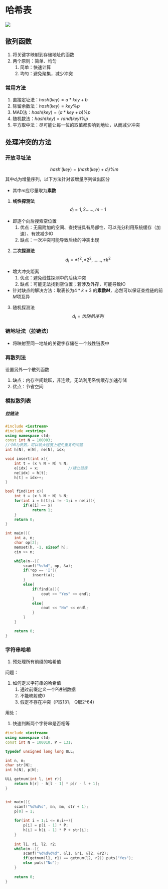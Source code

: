 # 哈希表
![](https://s2.loli.net/2022/03/26/hXCQuBrAvYe74Zg.png)
## 散列函数
1. 将关键字映射到存储地址的函数
2. 两个原则：简单、均匀
	1. 简单：快速计算
	2. 均匀：避免聚集，减少冲突
### 常用方法
1. 直接定址法：$hash(key) = a * key + b$
2. 除留余数法：$hash(key) = key \% p$
3. MAD法：$hash(key) = (a * key + b) \% p$
4. 随机数法：$hash(key) = rand(key) \% p$
5. 平方取中法：尽可能让每一位的取值都影响到地址，从而减少冲突

## 处理冲突的方法
### 开放寻址法
$$hash'(key) = (hash(key)+d_i)\%m$$
其中$d_i$为增量序列，以下方法针对该增量序列做出区分
- 其中$m$应尽量取为**素数**
1. **线性探测法**
$$d_i = 1, 2……,m-1$$
- 即逐个向后搜索空位置
	1. 优点：无需附加的空间、查找链具有局部性、可以充分利用系统缓存（加速）、有效减少IO
	2. 缺点：一次冲突可能导致后续的冲突出现
2. **二次探测法**
$$d_i = \pm 1^2, \pm 2 ^ 2,……,\pm k ^ 2$$
- 增大冲突距离
	1. 优点：避免线性探测中的后续冲突
	2. 缺点：可能无法找到空位置；若涉及外存，可能导致IO
- 针对缺点的解决方法：取表长为$4*k + 3$ 的**素数$M$**，必然可以保证查找链的前$M$项互异
3. 随机探测法
$$d_i = 伪随机序列$$
### 链地址法（拉链法）
- 将映射至同一地址的关键字存储在一个线性链表中

### 再散列法
设置另外一个散列函数
1. 缺点：内存空间跳跃，非连续，无法利用系统缓存加速存储
2. 优点：节省空间



### 模拟散列表
##### 拉链法
```C++
#include <iostream>
#include <cstring>
using namespace std;
const int N = 100003;
//令N为质数，可以最大程度上避免重复的问题
int h[N], e[N], ne[N], idx;

void insert(int x){
    int t = (x % N + N) % N;
    e[idx] = x;             //建立链表
    ne[idx] = h[t];
    h[t] = idx++;
}

bool find(int x){
    int t = (x % N + N) % N;
    for(int i = h[t];i != -1;i = ne[i]){
        if(e[i] == x)
            return 1;
    }
    return 0;
}

int main(){
    int a, n;
    char op[2];
    memset(h, -1, sizeof h);
    cin >> n;

    while(n--){
        scanf("%s%d", op, &a);
        if(*op == 'I'){
            insert(a);
        }
        else{
            if(find(a)){
                cout << "Yes" << endl;
            }
            else{
                cout << "No" << endl;
            }
        }
    }

    return 0;
}
```



### 字符串哈希
1. 预处理所有前缀的哈希值

问题：
1. 如何定义字符串的哈希值
	1. 通过前缀定义一个P进制数据
	2. 不能映射成0
	3. 假定不存在冲突（P取131， Q取2^64）

用处：
1. 快速判断两个字符串是否相等

```C++
#include <iostream>
using namespace std;
const int N = 100010, P = 131;

typedef unsigned long long ULL;

int n, m;
char str[N];
int h[N], p[N];

ULL getnum(int l, int r){
    return h[r] - h[l - 1] * p[r - l + 1];
}


int main(){
    scanf("%d%d%s", &n, &m, str + 1);
    p[0] = 1;
    
    for(int i = 1;i <= n;i++){
        p[i] = p[i - 1] * P;
        h[i] = h[i - 1] * P + str[i];
    }
    
    int l1, r1, l2, r2;
    while(m--){
        scanf("%d%d%d%d", &l1, &r1, &l2, &r2);
        if(getnum(l1, r1) == getnum(l2, r2)) puts("Yes");
        else puts("No");
    }
    
    return 0;
}
```